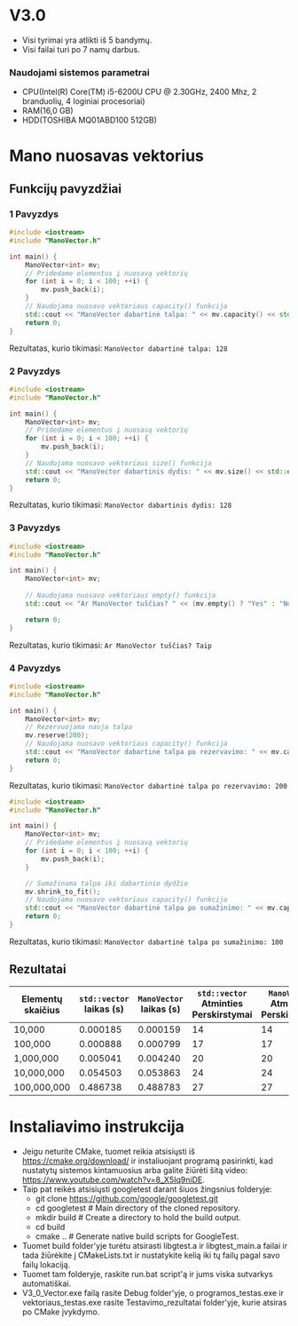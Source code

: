 # V3.0

- Visi tyrimai yra atlikti iš 5 bandymų.
- Visi failai turi po 7 namų darbus.
### Naudojami sistemos parametrai
- CPU(Intel(R) Core(TM) i5-6200U CPU @ 2.30GHz, 2400 Mhz, 2 branduolių, 4 loginiai procesoriai)
- RAM(16,0 GB)
- HDD(TOSHIBA MQ01ABD100 512GB)

# Mano nuosavas vektorius

## Funkcijų pavyzdžiai

### 1 Pavyzdys
```cpp
#include <iostream>
#include "ManoVector.h"

int main() {
    ManoVector<int> mv;
    // Pridedame elementus į nuosavą vektorių
    for (int i = 0; i < 100; ++i) {
        mv.push_back(i);
    }
    // Naudojama nuosavo vektoriaus capacity() funkcija
    std::cout << "ManoVector dabartinė talpa: " << mv.capacity() << std::endl;
    return 0;
}
```
Rezultatas, kurio tikimasi:  ```ManoVector dabartinė talpa: 128```

### 2 Pavyzdys 
```cpp
#include <iostream>
#include "ManoVector.h"

int main() {
    ManoVector<int> mv;
    // Pridedame elementus į nuosavą vektorių
    for (int i = 0; i < 100; ++i) {
        mv.push_back(i);
    }
    // Naudojama nuosavo vektoriaus size() funkcija
    std::cout << "ManoVector dabartinis dydis: " << mv.size() << std::endl;
    return 0;
}
```
Rezultatas, kurio tikimasi:  ```ManoVector dabartinis dydis: 128```

### 3 Pavyzdys
```cpp
#include <iostream>
#include "ManoVector.h"

int main() {
    ManoVector<int> mv;
    
    // Naudojama nuosavo vektoriaus empty() funkcija
    std::cout << "Ar ManoVector tuščias? " << (mv.empty() ? "Yes" : "No") << std::endl;

    return 0;
}
```
Rezultatas, kurio tikimasi:  ```Ar ManoVector tuščias? Taip```

### 4 Pavyzdys
```cpp
#include <iostream>
#include "ManoVector.h"

int main() {
    ManoVector<int> mv;
    // Rezervuojama nauja talpa
    mv.reserve(200);
    // Naudojama nuosavo vektoriaus capacity() funkcija
    std::cout << "ManoVector dabartinė talpa po rezervavimo: " << mv.capacity() << std::endl;
    return 0;
}
```

Rezultatas, kurio tikimasi: ```ManoVector dabartinė talpa po rezervavimo: 200```

```cpp
#include <iostream>
#include "ManoVector.h"

int main() {
    ManoVector<int> mv;
    // Pridedame elementus į nuosavą vektorių
    for (int i = 0; i < 100; ++i) {
        mv.push_back(i);
    }

    // Sumažinama talpa iki dabartinio dydžio
    mv.shrink_to_fit();
    // Naudojama nuosavo vektoriaus capacity() funkcija
    std::cout << "ManoVector dabartinė talpa po sumažinimo: " << mv.capacity() << std::endl;
    return 0;
}
```

Rezultatas, kurio tikimasi: ```ManoVector dabartinė talpa po sumažinimo: 100```



## Rezultatai

| Elementų skaičius | `std::vector` laikas (s) | `ManoVector` laikas (s) | `std::vector` Atminties Perskirstymai | `ManoVector` Atminties Perskirstymai |
|-------------------|--------------------------|--------------------------|---------------------------------------|---------------------------------------|
|             10,000 |                  0.000185 |                0.000159 |                                    14 |                                   14 |
|            100,000 |                  0.000888 |                0.000799 |                                    17 |                                   17 |
|          1,000,000 |                  0.005041 |                0.004240 |                                    20 |                                   20 |
|         10,000,000 |                  0.054503 |                0.053863 |                                    24 |                                   24 |
|        100,000,000 |                  0.486738 |                0.488783 |                                    27 |                                   27 |

# Instaliavimo instrukcija
- Jeigu neturite CMake, tuomet reikia atsisiųsti iš https://cmake.org/download/ ir instaliuojant programą pasirinkti, kad nustatytų sistemos kintamuosius arba galite žiūrėti šitą video: https://www.youtube.com/watch?v=8_X5Iq9niDE.
- Taip pat reikės atsisiųsti googletest darant šiuos žingsnius folderyje: 
    - git clone https://github.com/google/googletest.git
    - cd googletest        # Main directory of the cloned repository.
    - mkdir build          # Create a directory to hold the build output.
    - cd build
    - cmake ..             # Generate native build scripts for GoogleTest.
- Tuomet build folder'yje turėtu atsirasti libgtest.a ir libgtest_main.a failai ir tada žiūrėkite į CMakeLists.txt ir nustatykite kelią iki tų failų pagal savo failų lokaciją.
- Tuomet tam folderyje, raskite run.bat script'ą ir jums viska sutvarkys automatiškai.
- V3_0_Vector.exe failą rasite Debug folder'yje, o programos_testas.exe ir vektoriaus_testas.exe rasite Testavimo_rezultatai folder'yje, kurie atsiras po CMake įvykdymo.

